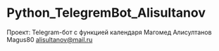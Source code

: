 # Python_TelegremBot_Alisultanov
Проект: Telegram-бот с функцией календаря
Магомед Алисултанов
Magus80
alisultanov@mail.ru
